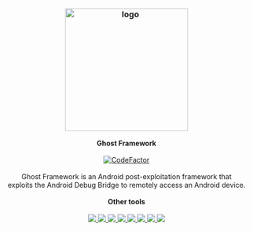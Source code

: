 <h3 align="center"><img src="https://user-images.githubusercontent.com/54115104/116760735-6da1e780-aa1e-11eb-8c6f-530386487671.png" alt="logo" height="250px"></h3>

<p align="center">
    <b>Ghost Framework</b><br>
    <br>
    <a href="https://www.codefactor.io/repository/github/entysec/ghost"><img src="https://www.codefactor.io/repository/github/entysec/ghost/badge" alt="CodeFactor" /></a><br>
    <br>
    Ghost Framework is an Android post-exploitation framework that
    <br>exploits the Android Debug Bridge to remotely access an Android device.
    <br>
    <br>
    <b>Other tools</b><br>
    <br>
    <a href="https://github.com/EntySec/HatSploit">
        <img src="https://img.shields.io/badge/EntySec-%20HatSploit-blue.svg">
    </a>
    <a href="https://github.com/EntySec/HatVenom">
        <img src="https://img.shields.io/badge/EntySec-%20HatVenom-blue.svg">
    </a>
    <a href="https://github.com/EntySec/Shreder">
        <img src="https://img.shields.io/badge/EntySec-%20Shreder-blue.svg">
    </a>
    <a href="https://github.com/EntySec/RomBuster">
        <img src="https://img.shields.io/badge/EntySec-%20RomBuster-blue.svg">
    </a>
    <a href="https://github.com/EntySec/CamOver">
        <img src="https://img.shields.io/badge/EntySec-%20CamOver-blue.svg">
    </a>
    <a href="https://github.com/EntySec/CamRaptor">
        <img src="https://img.shields.io/badge/EntySec-%20CamRaptor-blue.svg">
    </a>
    <a href="https://github.com/EntySec/membrane">
        <img src="https://img.shields.io/badge/EntySec-%20membrane-f34c79.svg">
    </a>
    <a href="https://github.com/EntySec/pwny">
        <img src="https://img.shields.io/badge/EntySec-%20pwny-448eff.svg">
    </a>
</p>
